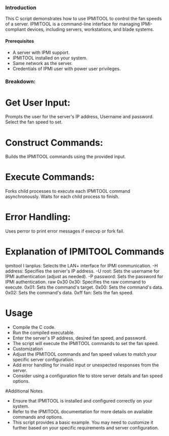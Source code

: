 ### Introduction

This C script demonstrates how to use IPMITOOL to control the fan speeds of a server. IPMITOOL is a command-line interface for managing IPMI-compliant devices, including servers, workstations, and blade systems.

#### Prerequisites

- A server with IPMI support.
- IPMITOOL installed on your system.
- Same network as the server.
- Credentials of IPMI user with power user privileges.

### Breakdown:

# Get User Input:

Prompts the user for the server's IP address, Username and password.
Select the fan speed to set.

# Construct Commands:

Builds the IPMITOOL commands using the provided input.

# Execute Commands:

Forks child processes to execute each IPMITOOL command asynchronously.
Waits for each child process to finish.

# Error Handling:

Uses perror to print error messages if execvp or fork fail.

# Explanation of IPMITOOL Commands

ipmitool I lanplus: Selects the LAN+ interface for IPMI communication.
-H address: Specifies the server's IP address.
-U root: Sets the username for IPMI authentication (adjust as needed).
-P password: Sets the password for IPMI authentication.
raw 0x30 0x30: Specifies the raw command to execute.
0x01: Sets the command's target.
0x00: Sets the command's data.
0x02: Sets the command's data.
0xff fan: Sets the fan speed.

# Usage

- Compile the C code.
- Run the compiled executable.
- Enter the server's IP address, desired fan speed, and password.
- The script will execute the IPMITOOL commands to set the fan speed.
- Customization
- Adjust the IPMITOOL commands and fan speed values to match your specific server configuration.
- Add error handling for invalid input or unexpected responses from the server.
- Consider using a configuration file to store server details and fan speed options.

#Additional Notes

- Ensure that IPMITOOL is installed and configured correctly on your system.
- Refer to the IPMITOOL documentation for more details on available commands and options.
- This script provides a basic example. You may need to customize it further based on your specific requirements and server configuration.
